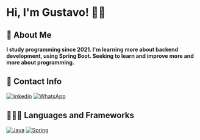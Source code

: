 
# Hi, I'm Gustavo! 👋🏼


## 🌟️ About Me 
**I study programming since 2021. 
I'm learning more about backend development, using Spring Boot. 
Seeking to learn and improve more and more about programming.**

## 🔗 Contact Info
[![linkedin](https://img.shields.io/badge/linkedin-0A66C2?style=for-the-badge&logo=linkedin&logoColor=white)](https://www.linkedin.com/in/gustavo-angeli-143726223)
[![WhatsApp](https://img.shields.io/badge/WhatsApp-25D366?style=for-the-badge&logo=whatsapp&logoColor=white)](https://wa.me/5551986588535)

## 🧑🏽‍💻 Languages and Frameworks
[![Java](https://img.shields.io/badge/java-%23ED8B00.svg?style=for-the-badge&logo=java&logoColor=white)](https://github.com/Gust4ngl/Java)
[![Spring](https://img.shields.io/badge/spring-%236DB33F.svg?style=for-the-badge&logo=spring&logoColor=white)](https://github.com/Gust4ngl/SpringBoot)


